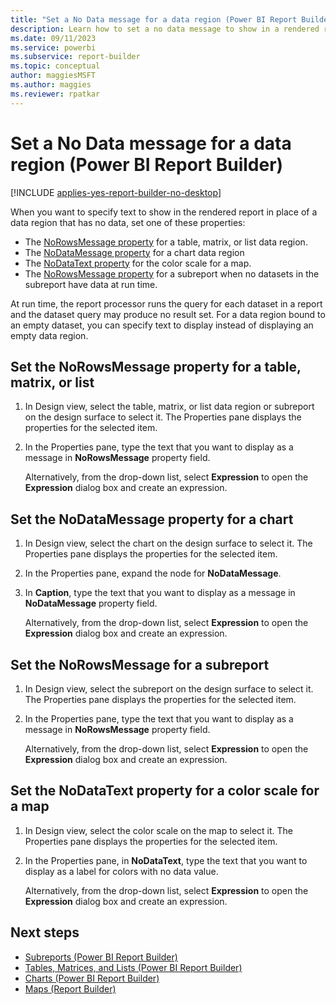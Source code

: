 ```yaml
---
title: "Set a No Data message for a data region (Power BI Report Builder)"
description: Learn how to set a no data message to show in a rendered report in place of a data region that has no data.
ms.date: 09/11/2023
ms.service: powerbi
ms.subservice: report-builder
ms.topic: conceptual
author: maggiesMSFT
ms.author: maggies
ms.reviewer: rpatkar
---
```

# Set a No Data message for a data region (Power BI Report Builder)

[!INCLUDE [applies-yes-report-builder-no-desktop](../../includes/applies-yes-report-builder-no-desktop.md)]

  When you want to specify text to show in the rendered report in place of a data region that has no data, set one of these properties:

- The [NoRowsMessage property](#set-the-norowsmessage-property-for-a-table-matrix-or-list) for a table, matrix, or list data region.
- The [NoDataMessage property](#set-a-no-data-message-for-a-data-region-power-bi-report-builder) for a chart data region
- The [NoDataText property](#set-the-nodatatext-property-for-a-color-scale-for-a-map) for the color scale for a map.
- The [NoRowsMessage property](#set-the-norowsmessage-for-a-subreport) for a subreport when no datasets in the subreport have data at run time.

At run time, the report processor runs the query for each dataset in a report and the dataset query may produce no result set. For a data region bound to an empty dataset, you can specify text to display instead of displaying an empty data region.
  
## Set the NoRowsMessage property for a table, matrix, or list  
  
1. In Design view, select the table, matrix, or list data region or subreport on the design surface to select it. The Properties pane displays the properties for the selected item.  
  
1. In the Properties pane, type the text that you want to display as a message in **NoRowsMessage** property field.  
  
     Alternatively, from the drop-down list, select **Expression** to open the **Expression** dialog box and create an expression.  
  
## Set the NoDataMessage property for a chart  
  
1. In Design view, select the chart on the design surface to select it. The Properties pane displays the properties for the selected item.  
  
1. In the Properties pane, expand the node for **NoDataMessage**.  
  
1. In **Caption**, type the text that you want to display as a message in **NoDataMessage** property field.  
  
     Alternatively, from the drop-down list, select **Expression** to open the **Expression** dialog box and create an expression.  
  
## Set the NoRowsMessage for a subreport  
  
1. In Design view, select the subreport on the design surface to select it. The Properties pane displays the properties for the selected item.  
  
1. In the Properties pane, type the text that you want to display as a message in **NoRowsMessage** property field.  
  
     Alternatively, from the drop-down list, select **Expression** to open the **Expression** dialog box and create an expression.  
  
## Set the NoDataText property for a color scale for a map  
  
1. In Design view, select the color scale on the map to select it. The Properties pane displays the properties for the selected item.  
  
1. In the Properties pane, in **NoDataText**, type the text that you want to display as a label for colors with no data value.  
  
     Alternatively, from the drop-down list, select **Expression** to open the **Expression** dialog box and create an expression.  
  
## Next steps

- [Subreports (Power BI Report Builder)](../subreports.md)
- [Tables, Matrices, and Lists (Power BI Report Builder)](../report-builder-tables-matrices-lists.md)
- [Charts (Power BI Report Builder)](../report-design/visualizations/charts-report-builder.md)   
- [Maps (Report Builder)](../report-builder/data-regions-maps-report-builder.md)
